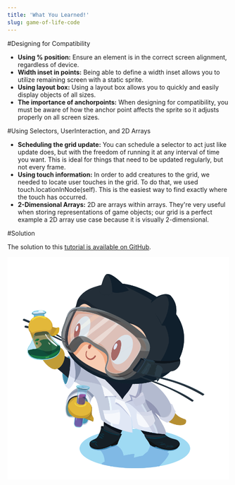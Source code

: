 ```yaml
---
title: 'What You Learned!'
slug: game-of-life-code
---  
```


#Designing for Compatibility

* 	**Using % position:** Ensure an element is in the correct screen alignment, regardless of device.
*	**Width inset in points:** Being able to define a width inset allows you to utilize remaining screen with a static sprite.
* 	**Using layout box:** Using a layout box allows you to quickly and easily display objects of all sizes.
*  **The importance of anchorpoints:** When designing for compatibility, you must be aware of how the anchor point affects the sprite so it adjusts properly on all screen sizes.

#Using Selectors, UserInteraction, and 2D Arrays

*	**Scheduling the grid update:** You can schedule a selector to act just like update does, but with the freedom of running it at any interval of time you want. This is ideal for things that need to be updated regularly, but not every frame.
* 	**Using touch information:** In order to add creatures to the grid, we needed to locate user touches in the grid. To do that, we used touch.locationInNode(self). This is the easiest way to find exactly where the touch has occurred.
*  	**2-Dimensional Arrays:** 2D are arrays within arrays. They're very useful when storing representations of game objects; our grid is a perfect example a 2D array use case because it is visually 2-dimensional. 

#Solution

The solution to this [tutorial is available on GitHub](https://github.com/MakeSchool/GameOfLife-Swift).

![](./labtocat.png)


